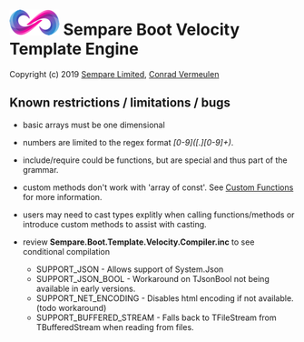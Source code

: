 # ![](../images/sempare-logo-45px.png) Sempare Boot Velocity Template Engine

Copyright (c) 2019 [Sempare Limited](http://www.sempare.ltd), [Conrad Vermeulen](mailto:conrad.vermeulen@gmail.com)

## Known restrictions / limitations / bugs

- basic arrays must be one dimensional

- numbers are limited to the regex format _[0-9]\([.][0-9]+)_.

- include/require could be functions, but are special and thus part of the grammar. 

- custom methods don't work with 'array of const'. See [Custom Functions](./custom-functions.md) for more information.

- users may need to cast types explitly when calling functions/methods or introduce custom methods to assist with casting.

- review __Sempare.Boot.Template.Velocity.Compiler.inc__ to see conditional compilation

	- SUPPORT_JSON - Allows support of System.Json
	- SUPPORT_JSON_BOOL - Workaround on TJsonBool not being available in early versions.
	- SUPPORT_NET_ENCODING - Disables html encoding if not available. (todo workaround)
	- SUPPORT_BUFFERED_STREAM - Falls back to TFileStream from TBufferedStream when reading from files.
